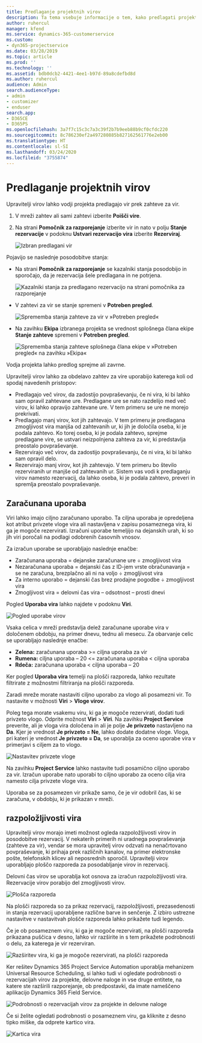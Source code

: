 ```yaml
---
title: Predlaganje projektnih virov
description: Ta tema vsebuje informacije o tem, kako predlagati projektne vire.
author: ruhercul
manager: kfend
ms.service: dynamics-365-customerservice
ms.custom:
- dyn365-projectservice
ms.date: 03/28/2019
ms.topic: article
ms.prod: ''
ms.technology: ''
ms.assetid: bdb0dcb2-4421-4ee1-b97d-89a8cdefbd8d
ms.author: ruhercul
audience: Admin
search.audienceType:
- admin
- customizer
- enduser
search.app:
- D365CE
- D365PS
ms.openlocfilehash: 3a7f7c15c3c7a3c39f2b7b9eeb88b9cf0cfdc220
ms.sourcegitcommit: 8c786230ef2a497280885b827162561776e2eb00
ms.translationtype: HT
ms.contentlocale: sl-SI
ms.lasthandoff: 03/24/2020
ms.locfileid: "3755874"
---
```

# <a name="propose-project-resources"></a>Predlaganje projektnih virov

Upravitelji virov lahko vodji projekta predlagajo vir prek zahteve za vir.

1. V mreži zahtev ali sami zahtevi izberite **Poišči vire**.
2. Na strani **Pomočnik za razporejanje** izberite vir in nato v polju **Stanje rezervacije** v podoknu **Ustvari rezervacijo vira** izberite **Rezerviraj**.

    ![Izbran predlagani vir](media/Resource-Management-image62.png)

Pojavijo se naslednje posodobitve stanja:

- Na strani **Pomočnik za razporejanje** se kazalniki stanja posodobijo in sporočajo, da je rezervacija šele predlagana in ne potrjena.

    ![Kazalniki stanja za predlagano rezervacijo na strani pomočnika za razporejanje](media/Resource-Management-image63.png)

- V zahtevi za vir se stanje spremeni v **Potreben pregled**.

    ![Sprememba stanja zahteve za vir v »Potreben pregled«](media/Resource-Management-image64.png)

- Na zavihku **Ekipa** izbranega projekta se vrednost splošnega člana ekipe **Stanje zahteve** spremeni v **Potreben pregled**.

    ![Sprememba stanja zahteve splošnega člana ekipe v »Potreben pregled« na zavihku »Ekipa«](media/Resource-Management-image48.png)

Vodja projekta lahko predlog sprejme ali zavrne.

Upravitelji virov lahko za obdelavo zahtev za vire uporabijo katerega koli od spodaj navedenih pristopov:

- Predlagajo več virov, da zadostijo povpraševanju, če ni vira, ki bi lahko sam opravil zahtevane ure. Predlagane ure se nato razdelijo med več virov, ki lahko opravijo zahtevane ure. V tem primeru se ure ne morejo prekrivati.
- Predlagajo manj virov, kot jih zahtevajo. V tem primeru je predlagana zmogljivost vira manjša od zahtevanih ur, ki jih je določila oseba, ki je podala zahtevo. Ko torej oseba, ki je podala zahtevo, sprejme predlagane vire, se ustvari neizpolnjena zahteva za vir, ki predstavlja preostalo povpraševanje.
- Rezervirajo več virov, da zadostijo povpraševanju, če ni vira, ki bi lahko sam opravil delo.
- Rezervirajo manj virov, kot jih zahtevajo. V tem primeru bo število rezerviranih ur manjše od zahtevanih ur. Sistem vas vodi k predlaganju virov namesto rezervacij, da lahko oseba, ki je podala zahtevo, preveri in spremlja preostalo povpraševanje.

## <a name="billable-utilization"></a>Zaračunana uporaba

Viri lahko imajo ciljno zaračunano uporabo. Ta ciljna uporaba je opredeljena kot atribut privzete vloge vira ali nastavljena v zapisu posameznega vira, ki ga je mogoče rezervirati. Izračuni uporabe temeljijo na dejanskih urah, ki so jih viri poročali na podlagi odobrenih časovnih vnosov.

Za izračun uporabe se uporabljajo naslednje enačbe:

- Zaračunana uporaba = dejanske zaračunane ure ÷ zmogljivost vira
- Nezaračunana uporaba = dejanski čas z ID-jem vrste obračunavanja = se ne zaračuna, brezplačno ali ni na voljo ÷ zmogljivost vira
- Za interno uporabo = dejanski čas brez prodajne pogodbe ÷ zmogljivost vira
- Zmogljivost vira = delovni čas vira – odsotnost – prosti dnevi

Pogled **Uporaba vira** lahko najdete v podoknu **Viri**.

![Pogled uporabe virov](media/Resource-Management-image65.png)

Vsaka celica v mreži predstavlja delež zaračunane uporabe vira v določenem obdobju, na primer dnevu, tednu ali mesecu. Za obarvanje celic se uporabljajo naslednje enačbe:

- **Zelena:** zaračunana uporaba \>= ciljna uporaba za vir
- **Rumena:** ciljna uporaba – 20 \<= zaračunana uporaba \< ciljna uporaba
- **Rdeča:** zaračunana uporaba \< ciljna uporaba – 20

Ker pogled **Uporaba vira** temelji na plošči razporeda, lahko rezultate filtrirate z možnostmi filtriranja na plošči razporeda.

Zaradi mreže morate nastaviti ciljno uporabo za vlogo ali posamezni vir. To nastavite v možnosti **Viri** \> **Vloge virov**.

Poleg tega morate vsakemu viru, ki ga je mogoče rezervirati, dodati tudi privzeto vlogo. Odprite možnost **Viri** \> **Viri**. Na zavihku **Project Service** preverite, ali je vloga vira določena in ali je polje **Je privzeto** nastavljeno na **Da**. Kjer je vrednost **Je privzeto = Ne**, lahko dodate dodatne vloge. Vloga, pri kateri je vrednost **Je privzeto = Da**, se uporablja za oceno uporabe vira v primerjavi s ciljem za to vlogo.

![Nastavitev privzete vloge](media/Resource-Management-image67.png)

Na zavihku **Project Service** lahko nastavite tudi posamično ciljno uporabo za vir. Izračun uporabe nato uporabi to ciljno uporabo za oceno cilja vira namesto cilja privzete vloge vira.

Uporaba se za posamezen vir prikaže samo, če je vir odobril čas, ki se zaračuna, v obdobju, ki je prikazan v mreži.

## <a name="resource-availability"></a>razpoložljivosti vira

Upravitelji virov morajo imeti možnost ogleda razpoložljivosti virov in posodobitve rezervacij. V nekaterih primerih ni uradnega povpraševanja (zahteve za vir), vendar se mora upravitelj virov odzvati na nenačrtovano povpraševanje, ki prihaja prek različnih kanalov, na primer elektronske pošte, telefonskih klicev ali neposrednih sporočil. Upravitelji virov uporabljajo ploščo razporeda za posodabljanje virov in rezervacij.

Delovni čas virov se uporablja kot osnova za izračun razpoložljivosti vira. Rezervacije virov porabijo del zmogljivosti virov.

![Plošča razporeda](media/Resource-Management-image68.png)

Na plošči razporeda so za prikaz rezervacij, razpoložljivosti, prezasedenosti in stanja rezervacij uporabljene različne barve in senčenje. Z izbiro ustrezne nastavitve v nastavitvah plošče razporeda lahko prikažete tudi legendo.

Če je ob posameznem viru, ki ga je mogoče rezervirati, na plošči razporeda prikazana puščica v desno, lahko vir razširite in s tem prikažete podrobnosti o delu, za katerega je vir rezerviran.

![Razširitev vira, ki ga je mogoče rezervirati, na plošči razporeda](media/Resource-Management-image69.png)

Ker rešitev Dynamics 365 Project Service Automation uporablja mehanizem Universal Resource Scheduling, si lahko tudi vi ogledate podrobnosti o rezervacijah virov za projekte, delovne naloge in vse druge entitete, na katere ste razširili razporejanje, ob predpostavki, da imate nameščeno aplikacijo Dynamics 365 Field Service.

![Podrobnosti o rezervacijah virov za projekte in delovne naloge](media/Resource-Management-image70.png)

Če si želite ogledati podrobnosti o posameznem viru, ga kliknite z desno tipko miške, da odprete kartico vira.

![Kartica vira](media/Resource-Management-image71.png)
